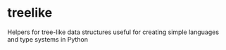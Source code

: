 treelike
========

Helpers for tree-like data structures useful for creating simple languages and type systems in Python
